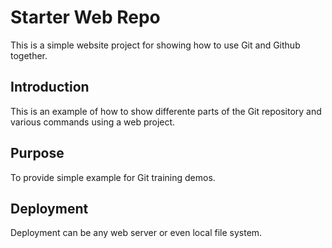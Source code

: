 # Starter Web Repo

This is a simple website project for showing how to use Git and Github together.

## Introduction

This is an example of how to show differente parts of the Git repository and various commands using a web project.

## Purpose

To provide simple example for Git training demos.

## Deployment

Deployment can be any web server or even local file system.